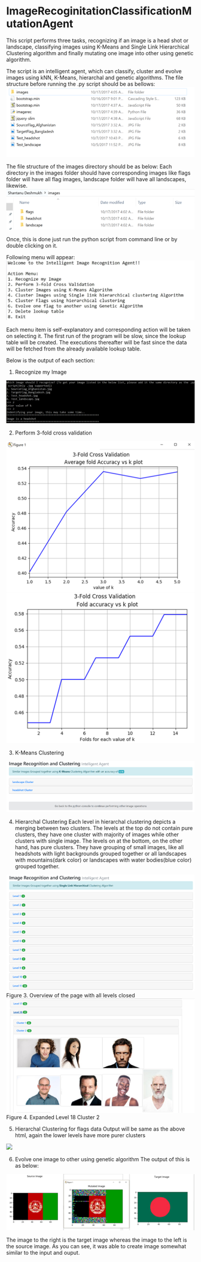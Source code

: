 # ImageRecoginitationClassificationMutationAgent
This script performs three tasks, recognizing if an image is a head shot or landscape, classifying images using K-Means and Single Link Hierarchical Clustering algorithm and finally mutating one image into other using genetic algorithm.

The script is an intelligent agent, which can classify, cluster and evolve images using kNN, K-Means, hierarchal and genetic algorithms.
The file structure before running the .py script should be as bellows:
<img src="https://github.com/shantanuspark/ImageRecoginitationClassificationMutationAgent/blob/master/outputImages/parentFolder.png" />

The file structure of the images directory should be as below:
Each directory in the images folder should have corresponding images like flags folder will have all flag images, landscape folder will have all landscapes, likewise.
<img src="https://github.com/shantanuspark/ImageRecoginitationClassificationMutationAgent/blob/master/outputImages/imagesFolder.png" />

Once, this is done just run the python script from command line or by double clicking on it.

Following menu will appear:
<img src="https://github.com/shantanuspark/ImageRecoginitationClassificationMutationAgent/blob/master/outputImages/inputMenu.jpg">
 
Each menu item is self-explanatory and corresponding action will be taken on selecting it.
The first run of the program will be slow, since the lookup table will be created. The executions thereafter will be fast since the data will be fetched from the already available lookup table.

Below is the output of each section:
1.	Recognize my Image
<img src="https://github.com/shantanuspark/ImageRecoginitationClassificationMutationAgent/blob/master/outputImages/imageRecog.png"> 

2.	Perform 3-fold cross validation
<img src="https://github.com/shantanuspark/ImageRecoginitationClassificationMutationAgent/blob/master/outputImages/plot1.png">
<img src="https://github.com/shantanuspark/ImageRecoginitationClassificationMutationAgent/blob/master/outputImages/plot2.png">
 
3.	K-Means Clustering
<img src="https://github.com/shantanuspark/ImageRecoginitationClassificationMutationAgent/blob/master/outputImages/KMeans1.png">
 
4.	Hierarchal Clustering
Each level in hierarchal clustering depicts a merging between two clusters. The levels at the top do not contain pure clusters, they have one cluster with majority of images while other clusters with single image. The levels on at the bottom, on the other hand, has pure clusters. They have grouping of small images, like all headshots with light backgrounds grouped together or all landscapes with mountains(dark color) or landscapes with water bodies(blue color) grouped together.
 <img src="https://github.com/shantanuspark/ImageRecoginitationClassificationMutationAgent/blob/master/outputImages/kmeans.png">
Figure 3. Overview of the page with all levels closed
 
<img src="https://github.com/shantanuspark/ImageRecoginitationClassificationMutationAgent/blob/master/outputImages/hier2.png">
Figure 4. Expanded Level 18  Cluster 2

5.	Hierarchal Clustering for flags data
Output will be same as the above html, again the lower levels have more purer clusters
<img src="https://github.com/shantanuspark/ImageRecoginitationClassificationMutationAgent/blob/master/outputImages/hier3.png">

6.	Evolve one image to other using genetic algorithm
The output of this is as below:
<img src="https://github.com/shantanuspark/ImageRecoginitationClassificationMutationAgent/blob/master/outputImages/mutationOutput.JPG">
 

The image to the right is the target image whereas the image to the left is the source image.
As you can see, it was able to create image somewhat similar to the input and ouput.
